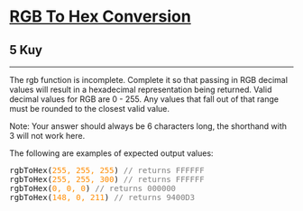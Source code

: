 <h1><a href="https://www.codewars.com/kata/513e08acc600c94f01000001">RGB To Hex Conversion</a></h1>
<h2>5 Kuy</h2>
<hr>
<p>The rgb function is incomplete. Complete it so that passing in RGB decimal values will result 
in a hexadecimal representation being returned. Valid decimal values for RGB are 0 - 255. 
Any values that fall out of that range must be rounded to the closest valid value.</p>
<p>Note: Your answer should always be 6 characters long, the shorthand with 3 will not work here.</p>
<p>The following are examples of expected output values:</p>
<pre>
rgbToHex(<span style="color: darkorange">255, 255, 255</span>) <span style="color: #7f7f7f">// returns FFFFFF</span>
rgbToHex(<span style="color: darkorange">255, 255, 300</span>) <span style="color: #7f7f7f">// returns FFFFFF</span>
rgbToHex(<span style="color: darkorange">0, 0, 0</span>) <span style="color: #7f7f7f">// returns 000000</span>
rgbToHex(<span style="color: darkorange">148, 0, 211</span>) <span style="color: #7f7f7f">// returns 9400D3</span>
</pre>
